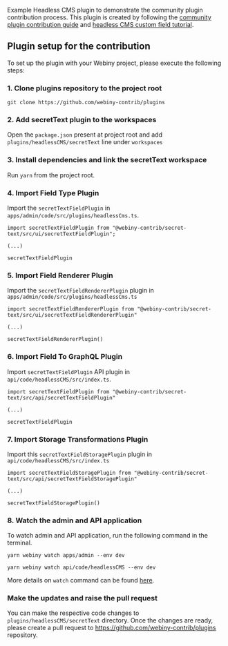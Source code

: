 Example Headless CMS plugin to demonstrate the community plugin contribution process.
This plugin is created by following the [community plugin contribution guide](#) and [headless CMS custom field tutorial](https://www.webiny.com/docs/tutorials/headless-cms/create-a-webiny-headless-cms-custom-field-plugin/#storage-transformations). 


## Plugin setup for the contribution
To set up the plugin with your Webiny project, please execute the following steps:

### 1. Clone plugins repository to the project root

`git clone https://github.com/webiny-contrib/plugins`

### 2. Add secretText plugin to the workspaces
Open the `package.json` present at project root and add `plugins/headlessCMS/secretText` line  under `workspaces`

### 3. Install dependencies and link the secretText workspace
Run `yarn` from the project root. 

### 4. Import Field Type Plugin 

Import the `secretTextFieldPlugin` in `apps/admin/code/src/plugins/headlessCms.ts`.

```
import secretTextFieldPlugin from "@webiny-contrib/secret-text/src/ui/secretTextFieldPlugin";

(...)

secretTextFieldPlugin
```

### 5. Import Field Renderer Plugin

Import the `secretTextFieldRendererPlugin` plugin in `apps/admin/code/src/plugins/headlessCms.ts`


```
import secretTextFieldRendererPlugin from "@webiny-contrib/secret-text/src/ui/secretTextFieldRendererPlugin"

(...)

secretTextFieldRendererPlugin()
```

### 6. Import Field To GraphQL Plugin

Import `secretTextFieldPlugin` API plugin in `api/code/headlessCMS/src/index.ts`.

```
import secretTextFieldPlugin from "@webiny-contrib/secret-text/src/api/secretTextFieldPlugin"

(...)

secretTextFieldPlugin
```

### 7. Import Storage Transformations Plugin

Import this `secretTextFieldStoragePlugin` plugin in `api/code/headlessCMS/src/index.ts`

```
import secretTextFieldStoragePlugin from "@webiny-contrib/secret-text/src/api/secretTextFieldStoragePlugin"

(...)

secretTextFieldStoragePlugin()
```


### 8. Watch the admin and API application
To watch admin and API application, run the following command in the terminal.

`yarn webiny watch apps/admin --env dev`  

`yarn webiny watch api/code/headlessCMS --env dev`

More details on `watch` command can be found [here](https://www.webiny.com/docs/how-to-guides/use-watch-command).

### Make the updates and raise the pull request
You can make the respective code changes to `plugins/headlessCMS/secretText` directory.
Once the changes are ready, please create a pull request to https://github.com/webiny-contrib/plugins repository.







